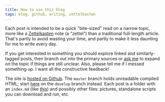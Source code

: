 ```yaml
---
title: How to use this blog
tags: blog, github, writing, zettelkasten
...
```


Each post is intended to be a quick "bite-sized" read on a narrow topic, more
like a [Zettelkasten][zettel] note (a "zettel") than a traditional
full-length article. That's partly to avoid wasting your time, and partly to
make it less daunting for me to write every day.

If you get interested in something you should explore linked and similarly-tagged
posts, then branch out into the primary sources or [ask me][me] to expand
on the topic if things are still unclear. Also, please tell me if I messed something up.
I want all the constructive feedback!

The site is [hosted on Github][github]. The `master` branch holds unreadable
compiled HTML; start [here][posts] on the `develop` branch instead. Each post
is a folder with an `index.md` (like [this][this]) and possibly other files:
pictures, standalone scripts you can download and run, etc.

[zettel]: https://zettelkasten.de/posts/overview/
[github]: https://github.com/jefdaj/jefdaj.github.io
[posts]: https://github.com/jefdaj/jefdaj.github.io/blob/develop/src/posts/
[me]: /about.html
[this]: https://raw.githubusercontent.com/jefdaj/jefdaj.github.io/develop/src/posts/2021/03/03/how-to-use-this-blog/index.md
